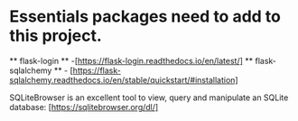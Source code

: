 # Essentials packages need to add to this project.
** flask-login ** -[https://flask-login.readthedocs.io/en/latest/] 
** flask-sqlalchemy  ** - [https://flask-sqlalchemy.readthedocs.io/en/stable/quickstart/#installation]


SQLiteBrowser is an excellent tool to view, query and
manipulate an SQLite database: [https://sqlitebrowser.org/dl/]